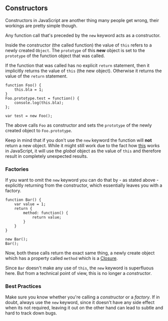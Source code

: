 ## Constructors 

Constructors in JavaScript are another thing many people get wrong, their
workings are pretty simple though.

Any function call that's preceded by the `new` keyword acts as a constructor.

Inside the constructor (the called function) the value of `this` refers to a 
newly created `Object`. The `prototype` of this **new** object is set to the 
`prototype` of the function object that was called.

If the function that was called has no explicit `return` statement, then it
implicitly returns the value of `this` (the new object). Otherwise it returns
the value of the `return` statement.

    function Foo() {
        this.bla = 1;
    }
    Foo.prototype.test = function() {
        console.log(this.bla);
    };

    var test = new Foo();

The above calls `Foo` as constructor and sets the `prototype` of the newly
created object to `Foo.prototype`.

Keep in mind that if you don't use the `new` keyword the function will **not**
return a new object. While it might still work due to the fact how
[this](#how-this-works-in-javascript) works in JavaScript, it will use the
*global* object as the value of `this` and therefore result in completely
unexpected results.

### Factories

If you want to omit the `new` keyword you can do that by - as stated above - 
explicitly returning from the constructor, which essentially leaves you with a
factory.

    function Bar() {
        var value = 1;
        return {
            method: function() {
                return value;
            }
        }
    }

    new Bar();
    Bar();

Now, both these calls return the exact same thing, a newly create object which
has a property called `method` which is a [Closure](#closures-and-references).

Since `Bar` doesn't make any use of `this`, the `new` keyword is superfluous
here. But from a technical point of view, this is no longer a *constructor*.

### Best Practices

Make sure you know whether you're calling a *constructor* or a *factory*. 
If in doubt, always use the `new` keyword, since it doesn't have any side effect
when its not required, leaving it out on the other hand can lead to subtle and
hard to track down bugs.

